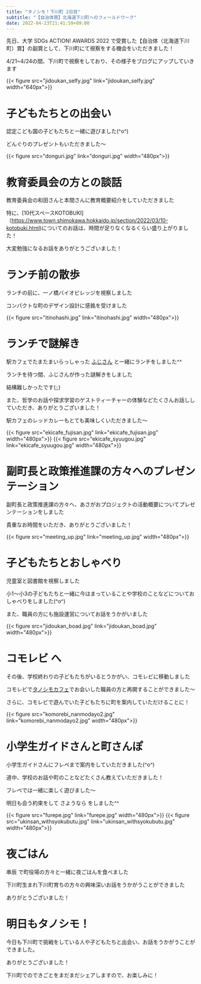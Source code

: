 ```yaml
---
title: "タノシモ！下川町 2日目"
subtitle: "【自治体賞】北海道下川町へのフィールドワーク"
date: 2022-04-23T21:41:59+09:00
---
```

先日、大学 SDGs ACTION! AWARDS 2022 で受賞した【自治体（北海道下川町）賞】の副賞として、下川町にて視察をする機会をいただきました！

4/21~4/24の間、下川町で視察をしており、その様子をブログにアップしていきます
<!--more-->
{{< figure src="jidoukan_selfy.jpg" link="jidoukan_selfy.jpg" width="640px">}}

# 子どもたちとの出会い
認定こども園の子どもたちと一緒に遊びました(^o^)

どんぐりのプレゼントもいただきました〜

{{< figure src="donguri.jpg" link="donguri.jpg" width="480px">}}

# 教育委員会の方との談話
教育委員会の和田さんと本間さんに教育概要紹介をしていただきました

特に、[10代スペースKOTOBUKI]（https://www.town.shimokawa.hokkaido.jp/section/2022/03/10-kotobuki.html)についてのお話は、時間が足りなくなるくらい盛り上がりました！

大変勉強になるお話をありがとうございました！

# ランチ前の散歩
ランチの前に、一ノ橋バイオビレッジを視察しました

コンパクトな町のデザイン設計に感銘を受けました

{{< figure src="itinohashi.jpg" link="itinohashi.jpg" width="480px">}}

# ランチで謎解き
駅カフェでたまたまいらっしゃった [ふじさん](https://shimokawa-life.info/interviews/interview/interview-vol19/) と一緒にランチをしました^^

ランチを待つ間、ふじさんが作った謎解きをしました

結構難しかったです(;;)

また、哲学のお話や探求学習のゲストティーチャーの体験などたくさんお話ししていただき、ありがとうございました！

駅カフェのレッドカレーもとても美味しくいただきました〜

{{< figure src="ekicafe_fujisan.jpg" link="ekicafe_fujisan.jpg" width="480px">}}
{{< figure src="ekicafe_syuugou.jpg" link="ekicafe_syuugou.jpg" width="480px">}}

# 副町長と政策推進課の方々へのプレゼンテーション
副町長と政策推進課の方々へ、あさがおプロジェクトの活動概要についてプレゼンテーションをしました

貴重なお時間をいただき、ありがとうございました！

{{< figure src="meeting_up.jpg" link="meeting_up.jpg" width="480px">}}

# 子どもたちとおしゃべり
児童室と図書館を視察しました

小1〜小3の子どもたちと一緒に今はまっていることや学校のことなどについておしゃべりをしました(^o^)

また、職員の方にも施設運営についてお話をうかがいました

{{< figure src="jidoukan_boad.jpg" link="jidoukan_boad.jpg" width="480px">}}

# コモレビ へ
その後、学校終わりの子どもたちがいるとうかがい、コモレビに移動しました

コモレビで[タノシモカフェ](https://shimokawa-life.info/)でお会いした職員の方と再開することができました〜

さらに、コモレビで遊んでいた子どもたちに町を案内していただけることに！

{{< figure src="komorebi_nanmodayo2.jpg" link="komorebi_nanmodayo2.jpg" width="480px">}}

# 小学生ガイドさんと町さんぽ
小学生ガイドさんにフレペまで案内をしていただきました(^o^)

道中、学校のお話や町のことなどたくさん教えていただきました！

フレペでは一緒に楽しく遊びました〜

明日も会う約束をして さようなら をしました^^

{{< figure src="furepe.jpg" link="furepe.jpg" width="480px">}}
{{< figure src="ukinsan_withsyokubutu.jpg" link="ukinsan_withsyokubutu.jpg" width="480px">}}

# 夜ごはん
串辰 で町役場の方々と一緒に夜ごはんを食べました

下川町生まれ下川町育ちの方々の興味深いお話をうかがうことができました

ありがとうございました！

# 明日もタノシモ！
今日も下川町で挑戦をしている人や子どもたちと出会い、お話をうかがうことができました。

ありがとうございました！

下川町でのできごとをまだまだシェアしますので、お楽しみに！ 

